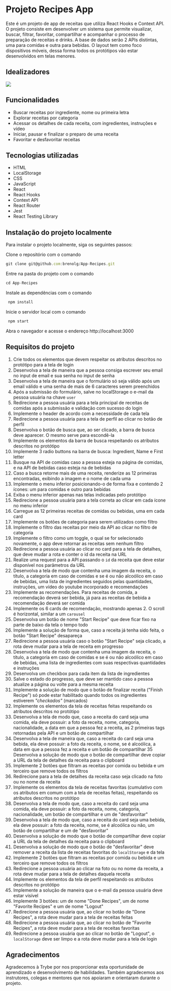 # Projeto Recipes App

Este é um projeto de app de receitas que utiliza React Hooks e Context API. O projeto consiste em desenvolver um sistema que permite visualizar, buscar, filtrar, favoritar, compartilhar e acompanhar o processo de preparação de receitas e drinks. A base de dados serão 2 APIs distintas, uma para comidas e outra para bebidas. O layout tem como foco dispositivos móveis, dessa forma todos os protótipos vão estar desenvolvidos em telas menores.


## Idealizadores
<a href="https://github.com/brenolg/App-Recipes/graphs/contributors">
  <img src="https://contrib.rocks/image?repo=brenolg/App-Recipes" />
</a>

## Funcionalidades

* Buscar receitas por ingrediente, nome ou primeira letra
* Explorar receitas por categoria
* Acessar os detalhes de cada receita, com ingredientes, instruções e vídeo
* Iniciar, pausar e finalizar o preparo de uma receita
* Favoritar e desfavoritar receitas

## Tecnologias utilizadas

* HTML
* LocalStorage
* CSS
* JavaScript
* React
* React Hooks
* Context API
* React Router
* Jest
* React Testing Library

## Instalação do projeto localmente

Para instalar o projeto localmente, siga os seguintes passos:

Clone o repositório com o comando 

```javascript
git clone git@github.com:brenolg/App-Recipes.git
```

Entre na pasta do projeto com o comando 

```javascript
cd App-Recipes
```

Instale as dependências com o comando

```javascript
 npm install
```

Inicie o servidor local com o comando

```javascript
 npm start
```

Abra o navegador e acesse o endereço http://localhost:3000

## Requisitos do projeto

1. Crie todos os elementos que devem respeitar os atributos descritos no protótipo para a tela de login
2. Desenvolva a tela de maneira que a pessoa consiga escrever seu email no input de email e sua senha no input de senha
3. Desenvolva a tela de maneira que o formulário só seja válido após um email válido e uma senha de mais de 6 caracteres serem preenchidos
4. Após a submissão do formulário, salve no localStorage o e-mail da pessoa usuária na chave `user`
5. Redirecione a pessoa usuária para a tela principal de receitas de comidas após a submissão e validação com sucesso do login
6. Implemente o header de acordo com a necessidade de cada tela
7. Redirecione a pessoa usuária para a tela de perfil ao clicar no botão de perfil
8. Desenvolva o botão de busca que, ao ser clicado, a barra de busca deve aparecer. O mesmo serve para escondê-la
9. Implemente os elementos da barra de busca respeitando os atributos descritos no protótipo
10. Implemente 3 radio buttons na barra de busca: Ingredient, Name e First letter
11. Busque na API de comidas caso a pessoa esteja na página de comidas, e na API de bebidas caso esteja na de bebidas
12. Caso a busca retorne mais de uma receita, renderize as 12 primeiras encontradas, exibindo a imagem e o nome de cada uma
13. Implemente o menu inferior posicionando-o de forma fixa e contendo 2 ícones: um para comidas e outro para bebidas
14. Exiba o menu inferior apenas nas telas indicadas pelo protótipo
15. Redirecione a pessoa usuária para a tela correta ao clicar em cada ícone no menu inferior
16. Carregue as 12 primeiras receitas de comidas ou bebidas, uma em cada card
17. Implemente os botões de categoria para serem utilizados como filtro
18. Implemente o filtro das receitas por meio da API ao clicar no filtro de categoria
19. Implemente o filtro como um toggle, o qual se for selecionado novamente, o app deve retornar as receitas sem nenhum filtro
20. Redirecione a pessoa usuária ao clicar no card para a tela de detalhes, que deve mudar a rota e conter o id da receita na URL
21. Realize uma request para a API passando o `id` da receita que deve estar disponível nos parâmetros da URL
22. Desenvolva a tela de modo que contenha uma imagem da receita, o título, a categoria em caso de comidas e se é ou não alcoólico em caso de bebidas, uma lista de ingredientes seguidos pelas quantidades, instruções, um vídeo do youtube incorporado e recomendações
23. Implemente as recomendações. Para receitas de comida, a recomendação deverá ser bebida, já para as receitas de bebida a recomendação deverá ser comida
24. Implemente os 6 cards de recomendação, mostrando apenas 2. O scroll é horizontal, similar a um `carousel`
25. Desenvolva um botão de nome "Start Recipe" que deve ficar fixo na parte de baixo da tela o tempo todo
26. Implemente a solução de forma que, caso a receita já tenha sido feita, o botão "Start Recipe" desapareça
27. Redirecione a pessoa usuária caso o botão "Start Recipe" seja clicado, a rota deve mudar para a tela de receita em progresso
28. Desenvolva a tela de modo que contenha uma imagem da receita, o título, a categoria em caso de comidas e se é ou não alcoólico em caso de bebidas, uma lista de ingredientes com suas respectivas quantidades e instruções
29. Desenvolva um checkbox para cada item da lista de ingredientes
30. Salve o estado do progresso, que deve ser mantido caso a pessoa atualize a página ou volte para a mesma receita
31. Implemente a solução de modo que o botão de finalizar receita ("Finish Recipe") só pode estar habilitado quando todos os ingredientes estiverem _"checkados"_ (marcados)
32. Implemente os elementos da tela de receitas feitas respeitando os atributos descritos no protótipo
33. Desenvolva a tela de modo que, caso a receita do card seja uma comida, ela deve possuir: a foto da receita, nome, categoria, nacionalidade, a data em que a pessoa fez a receita, as 2 primeiras tags retornadas pela API e um botão de compartilhar
34. Desenvolva a tela de maneira que, caso a receita do card seja uma bebida, ela deve possuir: a foto da receita, o nome, se é alcoólica, a data em que a pessoa fez a receita e um botão de compartilhar
35 Desenvolva a solução de modo que o botão de compartilhar deve copiar a URL da tela de detalhes da receita para o clipboard
36. Implemente 2 botões que filtram as receitas por comida ou bebida e um terceiro que remove todos os filtros
37. Redirecione para a tela de detalhes da receita caso seja clicado na foto ou no nome da receita
38. Implemente os elementos da tela de receitas favoritas (cumulativo com os atributos em comum com a tela de receitas feitas), respeitando os atributos descritos no protótipo
39. Desenvolva a tela de modo que, caso a receita do card seja uma comida, ela deve possuir: a foto da receita, nome, categoria, nacionalidade, um botão de compartilhar e um de "desfavoritar"
40. Desenvolva a tela de modo que, caso a receita do card seja uma bebida, ela deve possuir: a foto da receita, nome, se é alcoólica ou não, um botão de compartilhar e um de "desfavoritar"
41. Desenvolva a solução de modo que o botão de compartilhar deve copiar a URL da tela de detalhes da receita para o clipboard
42. Desenvolva a solução de modo que o botão de "desfavoritar" deve remover a receita da lista de receitas favoritas do `localStorage` e da tela
43. Implemente 2 botões que filtram as receitas por comida ou bebida e um terceiro que remove todos os filtros
44. Redirecione a pessoa usuária ao clicar na foto ou no nome da receita, a rota deve mudar para a tela de detalhes daquela receita
45. Implemente os elementos da tela de perfil respeitando os atributos descritos no protótipo
46. Implemente a solução de maneira que o e-mail da pessoa usuária deve estar visível
47. Implemente 3 botões: um de nome "Done Recipes", um de nome "Favorite Recipes" e um de nome "Logout"
48. Redirecione a pessoa usuária que, ao clicar no botão de "Done Recipes", a rota deve mudar para a tela de receitas feitas
49. Redirecione a pessoa usuária que, ao clicar no botão de "Favorite Recipes", a rota deve mudar para a tela de receitas favoritas
50. Redirecione a pessoa usuária que ao clicar no botão de "Logout", o `localStorage` deve ser limpo e a rota deve mudar para a tela de login

## Agradecimentos
Agradecemos à Trybe por nos proporcionar esta oportunidade de aprendizado e desenvolvimento de habilidades. Também agradecemos aos instrutores, colegas e mentores que nos apoiaram e orientaram durante o projeto.
